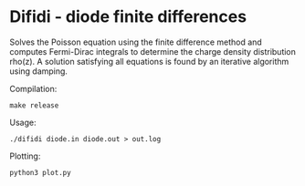 # Difidi - diode finite differences

Solves the Poisson equation using the finite difference method and computes Fermi-Dirac integrals to determine the charge density distribution rho(z). A solution satisfying all equations is found by an iterative algorithm using damping.

Compilation:
```
make release
```

Usage:

```
./difidi diode.in diode.out > out.log
```

Plotting:
```
python3 plot.py
```

